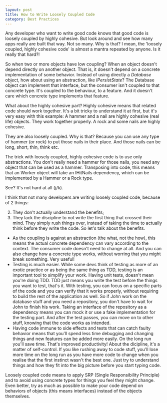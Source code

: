 ```yaml
---
layout: post
title: How to Write Loosely Coupled Code
category: Best Practices
---
```


Any developer who want to write good code knows that good code is loosely coupled by highly cohesive. But look around and see how many apps really are built that way. Not so many. Why is that? I mean, the 'loosely coupled, highly cohesive code' is almost a mantra repeated by anyone. Is it really that hard?!

 So when two or more objects have low coupling? When an object doesn't depend directly on another object. That is, it doesn't depend on a concrete implementation of some behavior. Instead of using directly a _Database_ object, how about using an abstraction, like _IPersistState_? The Database object can implement that interface, but the consumer isn't coupled to that concrete type. It's coupled to the behaviour, to a feature. And it doesn't care which concrete type implements that feature.

 What about the highly cohesive part? Highly cohesive means that related code should work together. It's a bit tricky to understand it at first, but it's very easy with this example: A hammer and a nail are highly cohesive (real life) objects. They work together properly. A rock and some nails are highly cohesive.

 They are also loosely coupled. Why is that? Because you can use any type of hammer (or rock) to put those nails in their place. And those nails can be long, short, thin, think etc.

 The trick with loosely coupled, highly cohesive code is to use only abstractions. You don't really need a hammer for those nails, you need any object that can be used as a hammer. Transposing into code, this means that an Worker object will take an IHitNails dependency, which can be implemented by a Hammer or a Rock type.

 See? It's not hard at all (j/k).

 I think that not many developers are writing loosely coupled code, because of 2 things:

  
  2. They don't actually understand the benefits; 
  4. They lack the discipline to not write the first thing that crossed their mind. They simply rush things over, instead of taking the time to actually think before they write the code.  So let's talk about the benefits.

  
  * As the coupling is against an abstraction (the what, not the how), this means the actual concrete dependency can vary according to the context. The consumer code doesn't need to change at all. And you can also change how a concrete type works, without worring that you might break something. Very useful! 
  * Testing is much easier. While some devs think of testing as more of an exotic practice or as being the same thing as TDD, testing is an important tool to simplify your work. Having unit tests, doesn't mean you're doing TDD. TDD just means you write the test before the things you want to test, that's it. With testing, you can focus on a specific parts of the code and you can verify that it works properly, without requiring to build the rest of the application as well. So if John work on the database stuff and you need a repository, you don't have to wait for John to finish his work. Taking an interface of the repository as a dependency means you can mock it or use a fake implementation for the testing part. And after the test passes, you can move on to other stuff, knowing that the code works as intended. 
  * Having code immune to side effects and tests that can catch faulty behavior means that you'll spend less time debugging and changing things and new features can be added more easily. On the long run you'll save time. That's improved productivity!  About the dicipline, it's a matter of self-control. If you like rushing away to code stuff, you'll lose more time on the long run as you have more code to change when you realise that the first instinct wasn't the best one. Just try to understand things and how they fit into the big picture before you start typing code.

 Loosely coupled code means to apply SRP (Single Responsibility Principle) and to avoid using concrete types for things you feel they might change. Even better, try as much as possible to make your code depend on behaviors of objects (this means interfaces) instead of the objects themselves.



